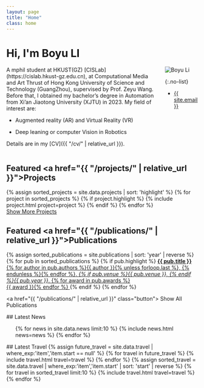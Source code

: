 ```yaml
---
layout: page
title: "Home"
class: home
---
```


# Hi, I'm Boyu LI

<div class="columns" markdown="1">

<div class="intro" markdown="1">
A mphil student at HKUST(GZ) [CISLab](https://cislab.hkust-gz.edu.cn), at Computational Media and Art Thrust of Hong Kong University of Science and Technology (GuangZhou), supervised by Prof. Zeyu Wang. Before that, I obtained my bachelor’s degree in Automation from Xi’an Jiaotong University (XJTU) in 2023.
My field of interest are: 

+ Augmented reality (AR) and Virtual Reality (VR)
  
+ Deep leaning or computer Vision in Robotics

Details are in my [CV]({{ "/cv/" | relative_url }}).
</div>

<div class="me" markdown="1">
<picture>
  <source srcset='https://avatars.githubusercontent.com/u/58367685?s=400&u=e835e201f8f23d37a53b4f9b72d6af15f28a4c6d&v=4' />
  <img
    src='[/images/dominik_berlin.jpg](https://avatars.githubusercontent.com/u/58367685?s=400&u=e835e201f8f23d37a53b4f9b72d6af15f28a4c6d&v=4)'
    alt='Boyu Li'>
</picture>

{:.no-list}
* <a href="mailto:{{ site.email }}">{{ site.email }}</a>
</div>

</div>
<!-- {% include iframe.html src="https://www.bilibili.com/video/BV1LV411r756" %} -->

## Featured <a href="{{ "/projects/" | relative_url }}">Projects</a>

<div class="featured-projects">
  {% assign sorted_projects = site.data.projects | sort: 'highlight' %}
  {% for project in sorted_projects %}
    {% if project.highlight %}
      {% include project.html project=project %}
    {% endif %}
  {% endfor %}
</div>
<a href="{{ "/projects/" | relative_url }}" class="button">
  <i class="fas fa-chevron-circle-right"></i>
  Show More Projects
</a>

## Featured <a href="{{ "/publications/" | relative_url }}">Publications</a>

<div class="featured-publications">
  {% assign sorted_publications = site.publications | sort: 'year' | reverse %}
  {% for pub in sorted_publications %}
    {% if pub.highlight %}
      <a href="{{ pub.pdf }}" class="publication">
        <strong>{{ pub.title }}</strong>
        <span class="authors">{% for author in pub.authors %}{{ author }}{% unless forloop.last %}, {% endunless %}{% endfor %}</span>.
        <i>{% if pub.venue %}{{ pub.venue }}, {% endif %}{{ pub.year }}</i>.
        {% for award in pub.awards %}<br/><span class="award"><i class="fas fa-{% if award == "Best Paper Award" %}trophy{% else %}award{% endif %}" aria-hidden="true"></i> {{ award }}</span>{% endfor %}
      </a>
    {% endif %}
  {% endfor %}
</div>

<a href="{{ "/publications/" | relative_url }}" class="button">
  <i class="fas fa-chevron-circle-right"></i>
  Show All Publications
</a>

<div class="news-travel" markdown="1">

<div class="news" markdown="1">
## Latest News

<ul>
{% for news in site.data.news limit:10 %}
  {% include news.html news=news %}
{% endfor %}
</ul>

</div>

<div class="travel" markdown="1">
## Latest Travel

<table>
<tbody>
{% assign future_travel = site.data.travel | where_exp:'item','item.start == null' %}
{% for travel in future_travel %}
  {% include travel.html travel=travel %}
{% endfor %}
{% assign sorted_travel = site.data.travel | where_exp:'item','item.start' | sort: 'start' | reverse %}
{% for travel in sorted_travel limit:10 %}
  {% include travel.html travel=travel %}
{% endfor %}
</tbody>
</table>

</div>

</div>
